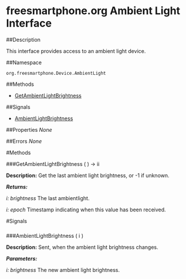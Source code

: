 
# freesmartphone.org Ambient Light Interface
            
##Description


This interface provides access to an ambient light device.


##Namespace


```org.freesmartphone.Device.AmbientLight```


##Methods

* [GetAmbientLightBrightness](#GetAmbientLightBrightness)


##Signals

* [AmbientLightBrightness](#AmbientLightBrightness)


##Properties
*None*

##Errors
*None*

#Methods

###<a name="GetAmbientLightBrightness">GetAmbientLightBrightness</a> ( ) &rarr; ii


**Description:** Get the last ambient light brightness, or -1 if unknown. 

***Returns:***

<i>i: brightness</i>
The last ambientlight. 

<i>i: epoch</i>
Timestamp indicating when this value has been received. 



#Signals

###
###<a name="AmbientLightBrightness">AmbientLightBrightness</a> ( i )

**Description:** Sent, when the ambient light brightness changes. 

***Parameters:***

<i>i: brightness</i>
The new ambient light brightness. 




